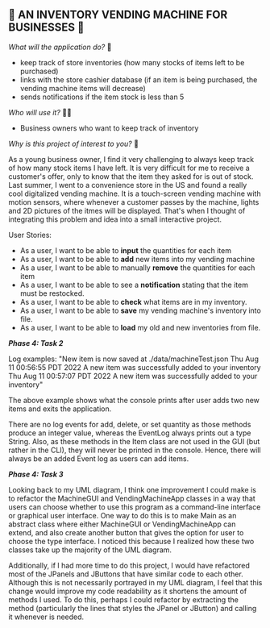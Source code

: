 ## 🥫 AN INVENTORY VENDING MACHINE FOR BUSINESSES 🥫

_What will the application do?_ 🍿
- keep track of store inventories (how many stocks of items left to be purchased)
- links with the store cashier database (if an item is being purchased, the vending machine items will decrease)
- sends notifications if the item stock is less than 5 

_Who will use it?_ 👩‍💼
- Business owners who want to keep track of inventory

_Why is this project of interest to you?_ 🌅

As a young business owner, I find it very challenging to always keep track of how many stock items I have left. 
It is very difficult for me to receive a customer's offer, only to know that the item they asked for is out of stock. Last summer, I went to a convenience store in the US and found a really cool digitalized vending machine. It is a touch-screen vending machine with motion sensors, where whenever a customer passes by the machine, lights and 2D pictures of the itmes will be displayed. That's when I thought of integrating this problem and idea into a small interactive project. 

User Stories:
- As a user, I want to be able to **input** the quantities for each item
- As a user, I want to be able to **add** new items into my vending machine
- As a user, I want to be able to manually **remove** the quantities for each item
- As a user, I want to be able to see a **notification** stating that the item must be restocked.
- As a user, I want to be able to **check** what items are in my inventory.
- As a user, I want to be able to **save** my vending machine's inventory into file.
- As a user, I want to be able to **load** my old and new inventories from file.


_**Phase 4: Task 2**_

Log examples:
"New item is now saved at ./data/machineTest.json
Thu Aug 11 00:56:55 PDT 2022
A new item was successfully added to your inventory
Thu Aug 11 00:57:07 PDT 2022
A new item was successfully added to your inventory"

The above example shows what the console prints after user adds two new items and exits the application.

There are no log events for add, delete, or set quantity as those methods produce an integer value, whereas the EventLog
always prints out a type String. Also, as these methods in the Item class are not used in the GUI (but rather in the 
CLI), they will never be printed in the console. Hence, there will always be an added Event log as users can add items.


**_Phase 4: Task 3_**

Looking back to my UML diagram, I think one improvement I could make is to refactor the MachineGUI and 
VendingMachineApp classes in a way that users can choose whether to use this program as a command-line interface or 
graphical user interface. One way to do this is to make Main as an abstract class where either MachineGUI or 
VendingMachineApp can extend, and also create another button that gives the option for user to choose the type interface. I noticed this 
because I realized how these two classes take up the majority of the UML diagram.

Additionally, if I had more time to do this project, I would have refactored most of the JPanels and JButtons 
that have similar code to each other. Although this is not necessarily portrayed in my UML diagram, I feel that this 
change would improve my code readability as it shortens the amount of methods I used. To do this, perhaps I could 
refactor by extracting the method (particularly the lines that styles the JPanel or JButton) and calling it whenever is 
needed.






